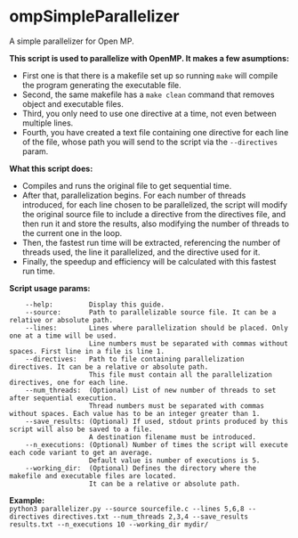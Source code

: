 # ompSimpleParallelizer
A simple parallelizer for Open MP.

**This script is used to parallelize with OpenMP. It makes a few asumptions:**<br>
- First one is that there is a makefile set up so running `make` will compile the program generating the executable file.<br>
- Second, the same makefile has a `make clean` command that removes object and executable files.<br>
- Third, you only need to use one directive at a time, not even between multiple lines.<br>
- Fourth, you have created a text file containing one directive for each line of the file, whose path you will send to the script via the `--directives` param.<br>
    
**What this script does:**<br>
- Compiles and runs the original file to get sequential time.<br>
- After that, parallelization begins. For each number of threads introduced, for each line chosen to be parallelized, the script will modify the original source file to include a directive from the directives file, and then run it and store the results, also modifying the number of threads to the current one in the loop.<br>
- Then, the fastest run time will be extracted, referencing the number of threads used, the line it parallelized, and the directive used for it.<br>
- Finally, the speedup and efficiency will be calculated with this fastest run time.<br>

**Script usage params:**<br>
```
    --help:         Display this guide.
    --source:       Path to parallelizable source file. It can be a relative or absolute path.
    --lines:        Lines where parallelization should be placed. Only one at a time will be used.
                    Line numbers must be separated with commas without spaces. First line in a file is line 1.
    --directives:   Path to file containing parallelization directives. It can be a relative or absolute path.
                    This file must contain all the parallelization directives, one for each line.
    --num_threads:  (Optional) List of new number of threads to set after sequential execution.
                    Thread numbers must be separated with commas without spaces. Each value has to be an integer greater than 1.
    --save_results: (Optional) If used, stdout prints produced by this script will also be saved to a file.
                    A destination filename must be introduced.
    --n_executions: (Optional) Number of times the script will execute each code variant to get an average.
                    Default value is number of executions is 5.
    --working_dir:  (Optional) Defines the directory where the makefile and executable files are located.
                    It can be a relative or absolute path.
```
**Example:**<br>`python3 parallelizer.py --source sourcefile.c --lines 5,6,8 --directives directives.txt --num_threads 2,3,4 --save_results results.txt --n_executions 10 --working_dir mydir/`
